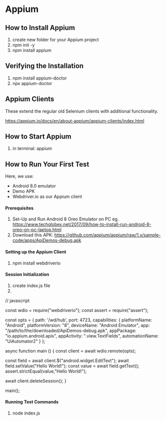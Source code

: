# Appium

## How to Install Appium
1. create new folder for your Appium project
2. npm init -y
3. npm install appium

## Verifying the Installation 
1. npm install appium-doctor
2. npx appium-doctor

## Appium Clients
These extend the regular old Selenium clients with additional functionality.

https://appium.io/docs/en/about-appium/appium-clients/index.html

## How to Start Appium
1. in terminal: appium

## How to Run Your First Test
Here, we use:
* Android 8.0 emulator
* Demo APK
* Webdriver.io as our Appium client

#### Prerequisites
1. Set-Up and Run Android 8 Oreo Emulator on PC
        eg. https://www.techglobex.net/2017/09/how-to-install-run-android-8-oreo-on-pc-laptop.html
2. Download this APK: https://github.com/appium/appium/raw/1.x/sample-code/apps/ApiDemos-debug.apk 

#### Setting up the Appium Client
1. npm install webdriverio

#### Session Initialization
1. create index.js file 
2.  

// javascript

const wdio = require("webdriverio");
const assert = require("assert");

const opts = {
  path: '/wd/hub',
  port: 4723,
  capabilities: {
    platformName: "Android",
    platformVersion: "8",
    deviceName: "Android Emulator",
    app: "/path/to/the/downloaded/ApiDemos-debug.apk",
    appPackage: "io.appium.android.apis",
    appActivity: ".view.TextFields",
    automationName: "UiAutomator2"
  }
};

async function main () {
  const client = await wdio.remote(opts);

  const field = await client.$("android.widget.EditText");
  await field.setValue("Hello World!");
  const value = await field.getText();
  assert.strictEqual(value,"Hello World!");

  await client.deleteSession();
}

main();

#### Running Test Commands
1. node index.js





